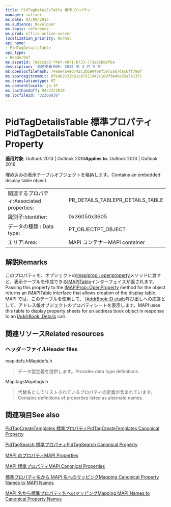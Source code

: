 ```yaml
---
title: PidTagDetailsTable 標準プロパティ
manager: soliver
ms.date: 03/09/2015
ms.audience: Developer
ms.topic: reference
ms.prod: office-online-server
localization_priority: Normal
api_name:
- PidTagDetailsTable
api_type:
- HeaderDef
ms.assetid: 7a0ccad3-f497-4871-b733-771e6cb8ef6a
description: '最終更新日時: 2015 年 3 月 9 日'
ms.openlocfilehash: 74eae4a4ed742c3bb90496f5975ad7dac6ff798f
ms.sourcegitcommit: 8fe462c32b91c87911942c188f3445e85a54137c
ms.translationtype: MT
ms.contentlocale: ja-JP
ms.lasthandoff: 04/23/2019
ms.locfileid: "32360838"
---
```

# <a name="pidtagdetailstable-canonical-property"></a><span data-ttu-id="164f4-103">PidTagDetailsTable 標準プロパティ</span><span class="sxs-lookup"><span data-stu-id="164f4-103">PidTagDetailsTable Canonical Property</span></span>

  
  
<span data-ttu-id="164f4-104">**適用対象**: Outlook 2013 | Outlook 2016</span><span class="sxs-lookup"><span data-stu-id="164f4-104">**Applies to**: Outlook 2013 | Outlook 2016</span></span> 
  
<span data-ttu-id="164f4-105">埋め込みの表示テーブルオブジェクトを格納します。</span><span class="sxs-lookup"><span data-stu-id="164f4-105">Contains an embedded display table object.</span></span>
  
|||
|:-----|:-----|
|<span data-ttu-id="164f4-106">関連するプロパティ:</span><span class="sxs-lookup"><span data-stu-id="164f4-106">Associated properties:</span></span>  <br/> |<span data-ttu-id="164f4-107">PR_DETAILS_TABLE</span><span class="sxs-lookup"><span data-stu-id="164f4-107">PR_DETAILS_TABLE</span></span>  <br/> |
|<span data-ttu-id="164f4-108">識別子:</span><span class="sxs-lookup"><span data-stu-id="164f4-108">Identifier:</span></span>  <br/> |<span data-ttu-id="164f4-109">0x3605</span><span class="sxs-lookup"><span data-stu-id="164f4-109">0x3605</span></span>  <br/> |
|<span data-ttu-id="164f4-110">データの種類 : </span><span class="sxs-lookup"><span data-stu-id="164f4-110">Data type:</span></span>  <br/> |<span data-ttu-id="164f4-111">PT_OBJECT</span><span class="sxs-lookup"><span data-stu-id="164f4-111">PT_OBJECT</span></span>  <br/> |
|<span data-ttu-id="164f4-112">エリア:</span><span class="sxs-lookup"><span data-stu-id="164f4-112">Area:</span></span>  <br/> |<span data-ttu-id="164f4-113">MAPI コンテナー</span><span class="sxs-lookup"><span data-stu-id="164f4-113">MAPI container</span></span>  <br/> |
   
## <a name="remarks"></a><span data-ttu-id="164f4-114">解説</span><span class="sxs-lookup"><span data-stu-id="164f4-114">Remarks</span></span>

<span data-ttu-id="164f4-115">このプロパティを、オブジェクトの[imapiprop:: openproperty](imapiprop-openproperty.md)メソッドに渡すと、表示テーブルを作成できる[IMAPITable](imapitableiunknown.md)インターフェイスが返されます。</span><span class="sxs-lookup"><span data-stu-id="164f4-115">Passing this property to the [IMAPIProp::OpenProperty](imapiprop-openproperty.md) method for the object returns an [IMAPITable](imapitableiunknown.md) interface that allows creation of the display table.</span></span> <span data-ttu-id="164f4-116">MAPI では、このテーブルを使用して、 [IAddrBook::D etails](iaddrbook-details.md)呼び出しへの応答として、アドレス帳オブジェクトのプロパティシートを表示します。</span><span class="sxs-lookup"><span data-stu-id="164f4-116">MAPI uses this table to display property sheets for an address book object in response to an [IAddrBook::Details](iaddrbook-details.md) call.</span></span> 
  
## <a name="related-resources"></a><span data-ttu-id="164f4-117">関連リソース</span><span class="sxs-lookup"><span data-stu-id="164f4-117">Related resources</span></span>

### <a name="header-files"></a><span data-ttu-id="164f4-118">ヘッダーファイル</span><span class="sxs-lookup"><span data-stu-id="164f4-118">Header files</span></span>

<span data-ttu-id="164f4-119">mapidefs.h</span><span class="sxs-lookup"><span data-stu-id="164f4-119">Mapidefs.h</span></span>
  
> <span data-ttu-id="164f4-120">データ型定義を提供します。</span><span class="sxs-lookup"><span data-stu-id="164f4-120">Provides data type definitions.</span></span>
    
<span data-ttu-id="164f4-121">Mapitags</span><span class="sxs-lookup"><span data-stu-id="164f4-121">Mapitags.h</span></span>
  
> <span data-ttu-id="164f4-122">代替名としてリストされているプロパティの定義が含まれています。</span><span class="sxs-lookup"><span data-stu-id="164f4-122">Contains definitions of properties listed as alternate names.</span></span>
    
## <a name="see-also"></a><span data-ttu-id="164f4-123">関連項目</span><span class="sxs-lookup"><span data-stu-id="164f4-123">See also</span></span>



[<span data-ttu-id="164f4-124">PidTagCreateTemplates 標準プロパティ</span><span class="sxs-lookup"><span data-stu-id="164f4-124">PidTagCreateTemplates Canonical Property</span></span>](pidtagcreatetemplates-canonical-property.md)
  
[<span data-ttu-id="164f4-125">PidTagSearch 標準プロパティ</span><span class="sxs-lookup"><span data-stu-id="164f4-125">PidTagSearch Canonical Property</span></span>](pidtagsearch-canonical-property.md)


[<span data-ttu-id="164f4-126">MAPI のプロパティ</span><span class="sxs-lookup"><span data-stu-id="164f4-126">MAPI Properties</span></span>](mapi-properties.md)
  
[<span data-ttu-id="164f4-127">MAPI 標準プロパティ</span><span class="sxs-lookup"><span data-stu-id="164f4-127">MAPI Canonical Properties</span></span>](mapi-canonical-properties.md)
  
[<span data-ttu-id="164f4-128">標準プロパティ名から MAPI 名へのマッピング</span><span class="sxs-lookup"><span data-stu-id="164f4-128">Mapping Canonical Property Names to MAPI Names</span></span>](mapping-canonical-property-names-to-mapi-names.md)
  
[<span data-ttu-id="164f4-129">MAPI 名から標準プロパティ名へのマッピング</span><span class="sxs-lookup"><span data-stu-id="164f4-129">Mapping MAPI Names to Canonical Property Names</span></span>](mapping-mapi-names-to-canonical-property-names.md)

